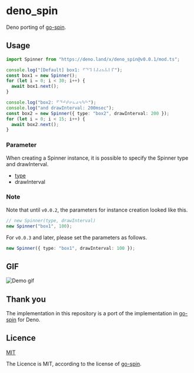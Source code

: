 # deno_spin

Deno porting of [go-spin](https://github.com/tj/go-spin).

## Usage

```typescript
import Spinner from "https://deno.land/x/deno_spin@v0.0.1/mod.ts";

console.log("[Default] box1: ⠋⠙⠹⠸⠼⠴⠦⠧⠇⠏");
const box1 = new Spinner();
for (let i = 0; i < 30; i++) {
  await box1.next();
}

console.log("box2: ⠋⠙⠚⠞⠖⠦⠴⠲⠳⠓");
console.log("and drawInterval: 200msec");
const box2 = new Spinner({ type: "box2", drawInterval: 200 });
for (let i = 0; i < 15; i++) {
  await box2.next();
}
```

### Parameter

When creating a Spinner instance, it is possible to specify the Spinner type and
drawInterval.

- [type](https://github.com/shinshin86/deno_spin/blob/main/mod.ts#L1)
- drawInterval

### Note

Note that until `v0.0.2`, the parameters for instance creation looked like this.

```typescript
// new Spinner(type, drawInterval)
new Spinner("box1", 100);
```

For `v0.0.3` and later, please set the parameters as follows.

```typescript
new Spinner({ type: "box1", drawInterval: 100 });
```

## GIF

![Demo gif](https://user-images.githubusercontent.com/8216064/144514238-cac872db-f876-46d8-a889-b7a0a09f7ff8.gif)

## Thank you

The implementation in this repository is a port of the implementation in
[go-spin](https://github.com/tj/go-spin) for Deno.

## Licence

[MIT](https://github.com/shinshin86/deno_spin/blob/main/LICENSE)

The Licence is MIT, according to the license of
[go-spin](https://github.com/tj/go-spin).
